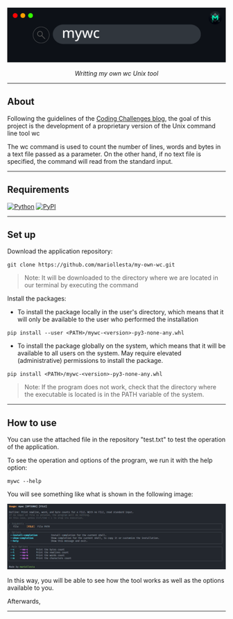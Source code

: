 
![](./images/mywc_banner.png)

<p align="center">
<em>Writting my own wc Unix tool</em>
</p>



---

## About

Following the guidelines of the [Coding Challenges blog](https://codingchallenges.fyi/), the goal of this project is the development of a proprietary version of the Unix command line tool wc

The wc command is used to count the number of lines, words and bytes in a text file passed as a parameter. On the other hand, if no text file is specified, the command will read from the standard input.

---

## Requirements

[![Python](https://img.shields.io/badge/Python-3.10+-3776AB?style=for-the-badge&logo=python&logoColor=white&labelColor=101010)](https://python.org)
[![PyPI](https://img.shields.io/badge/pypi-22.0.2+-3775A9?style=for-the-badge&logo=pypi&logoColor=white&labelColor=101010)](https://pypi.org/project/pip/)


---

## Set up

Download the application repository:

```terminal
git clone https://github.com/mariollesta/my-own-wc.git
```

> Note: It will be downloaded to the directory where we are located in our terminal by executing the command

Install the packages:

- To install the package locally in the user's directory, which means that it will only be available to the user who performed the installation

```terminal
pip install --user <PATH>/mywc-<version>-py3-none-any.whl
```

- To install the package globally on the system, which means that it will be available to all users on the system. May require elevated (administrative) permissions to install the package.

```terminal
pip install <PATH>/mywc-<version>-py3-none-any.whl
```

> Note: If the program does not work, check that the directory where the executable is located is in the PATH variable of the system.

---

## How to use

You can use the attached file in the repository "test.txt" to test the operation of the application.

To see the operation and options of the program, we run it with the help option:

```terminal
mywc --help
```

You will see something like what is shown in the following image:

![](./images/mywc_help.png)

In this way, you will be able to see how the tool works as well as the options available to you.

Afterwards, 


---
